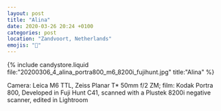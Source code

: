 ```yaml
---
layout: post
title: "Alina"
date: 2020-03-26 20:24 +0100
categories: post
location: "Zandvoort, Netherlands"
emojis: "🔞"
---
```


{% include candystore.liquid file:"20200306_4_alina_portra800_m6_8200i_fujihunt.jpg" title:"Alina" %}

Camera: Leica M6 TTL, Zeiss Planar T* 50mm f/2 ZM; film: Kodak Portra 800, Developed in Fuji Hunt C41, scanned with a Plustek 8200i negative scanner, edited in Lightroom 

